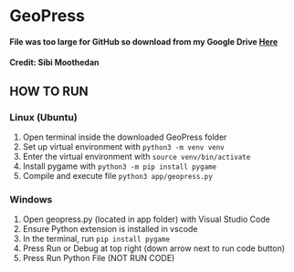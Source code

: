 # GeoPress
#### File was too large for GitHub so download from my Google Drive [Here](https://drive.google.com/drive/folders/13yaSCacEWl7d1Ysnn20youvuCjJuzVsG?usp=drive_link)
#### Credit: Sibi Moothedan

## HOW TO RUN

### Linux (Ubuntu)
1. Open terminal inside the downloaded GeoPress folder
2. Set up virtual environment with ``` python3 -m venv venv ```
3. Enter the virtual environment with ``` source venv/bin/activate ```
4. Install pygame with ``` python3 -m pip install pygame ```
5. Compile and execute file ``` python3 app/geopress.py ```

### Windows
1. Open geopress.py (located in app folder) with Visual Studio Code
2. Ensure Python extension is installed in vscode
3. In the terminal, run ``` pip install pygame ```
4. Press Run or Debug at top right (down arrow next to run code button)
5. Press Run Python File (NOT RUN CODE)


